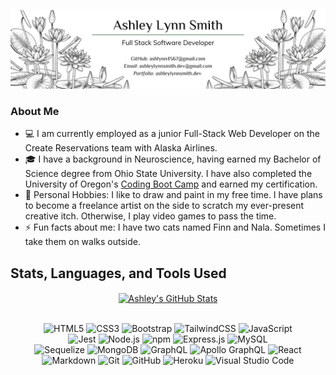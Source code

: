 ![LinkedIn Banner](banner.png)

### About Me

- 💻 I am currently employed as a junior Full-Stack Web Developer on the Create Reservations team with Alaska Airlines.
- 🎓 I have a background in Neuroscience, having earned my Bachelor of Science degree from Ohio State University. I have also completed the University of Oregon's <a href="https://bootcamp.uoregon.edu/coding/">Coding Boot Camp</a> and earned my certification.
- 🎯 Personal Hobbies: I like to draw and paint in my free time. I have plans to become a freelance artist on the side to scratch my ever-present creative itch. Otherwise, I play video games to pass the time.
- ⚡ Fun facts about me: I have two cats named Finn and Nala. Sometimes I take them on walks outside.
<!--- ✨ Check out my portfolio website <a href="">here</a>!-->

## Stats, Languages, and Tools Used

<div align="center">

<a href="https://github.com/ashlynn4567/github-readme-stats"><img align="center" src="https://github-readme-stats.vercel.app/api?username=ashlynn4567&show_icons=true&theme=ayu-mirage" alt="Ashley's GitHub Stats" /></a>

  <br>
  
   <div align="center">
    <img alt="HTML5" src="https://img.shields.io/badge/html5-%23E34F26.svg?style=for-the-badge&logo=html5&logoColor=white" />
    <img alt="CSS3" src="https://img.shields.io/badge/css3-%231572B6.svg?style=for-the-badge&logo=css3&logoColor=white" />
    <!--<img alt="SASS" src="https://img.shields.io/badge/SASS-hotpink.svg?style=for-the-badge&logo=SASS&logoColor=white" />-->
    <img alt="Bootstrap" src="https://img.shields.io/badge/bootstrap-%23563D7C.svg?style=for-the-badge&logo=bootstrap&logoColor=white" />
    <img alt="TailwindCSS" src="https://img.shields.io/badge/tailwindcss-%2338B2AC.svg?style=for-the-badge&logo=tailwind-css&logoColor=white" />
    <!--<img alt="Green Sock" src="https://img.shields.io/badge/green%20sock-88CE02?style=for-the-badge&logo=greensock&logoColor=white" />-->
    <img alt="JavaScript" src="https://img.shields.io/badge/javascript-%23323330.svg?style=for-the-badge&logo=javascript&logoColor=%23F7DF1E" />
    <br>
    <img alt="Jest" src="https://img.shields.io/badge/-jest-%23C21325?style=for-the-badge&logo=jest&logoColor=white" />
    <img alt="Node.js" src="https://img.shields.io/badge/node.js-6DA55F?style=for-the-badge&logo=node.js&logoColor=white" />
    <img alt="npm" src="https://img.shields.io/badge/NPM-%23000000.svg?style=for-the-badge&logo=npm&logoColor=white" />
    <img alt="Express.js" src="https://img.shields.io/badge/express.js-%23404d59.svg?style=for-the-badge&logo=express&logoColor=%2361DAFB" />
    <img alt="MySQL" src="https://img.shields.io/badge/mysql-%2300f.svg?style=for-the-badge&logo=mysql&logoColor=white" />
    <br>
    <img alt="Sequelize" src="https://img.shields.io/badge/Sequelize-52B0E7?style=for-the-badge&logo=Sequelize&logoColor=white" />
    <img alt="MongoDB" src="https://img.shields.io/badge/MongoDB-%234ea94b.svg?style=for-the-badge&logo=mongodb&logoColor=white" />
    <img alt="GraphQL" src="https://img.shields.io/badge/-GraphQL-E10098?style=for-the-badge&logo=graphql&logoColor=white" />
    <img alt="Apollo GraphQL" src="https://img.shields.io/badge/-ApolloGraphQL-311C87?style=for-the-badge&logo=apollo-graphql" />
    <img alt="React" src="https://img.shields.io/badge/react-%2320232a.svg?style=for-the-badge&logo=react&logoColor=%2361DAFB" />
    <!--<img alt="React Router" src="https://img.shields.io/badge/React_Router-CA4245?style=for-the-badge&logo=react-router&logoColor=white" />-->
    <!--<img alt="Redux" src="https://img.shields.io/badge/redux-%23593d88.svg?style=for-the-badge&logo=redux&logoColor=white" />-->
    <br>
    <img alt="Markdown" src="https://img.shields.io/badge/markdown-%23000000.svg?style=for-the-badge&logo=markdown&logoColor=white" />
    <img alt="Git" src="https://img.shields.io/badge/git-%23F05033.svg?style=for-the-badge&logo=git&logoColor=white" />
    <img alt="GitHub" src="https://img.shields.io/badge/github-%23121011.svg?style=for-the-badge&logo=github&logoColor=white" />
    <img alt="Heroku" src="https://img.shields.io/badge/heroku-%23430098.svg?style=for-the-badge&logo=heroku&logoColor=white" />
    <img alt="Visual Studio Code" src="https://img.shields.io/badge/Visual%20Studio-5C2D91.svg?style=for-the-badge&logo=visual-studio&logoColor=white" />
   </div>
</div>

